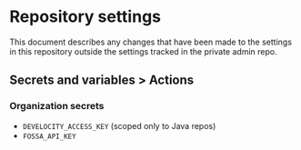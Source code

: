 # Repository settings

This document describes any changes that have been made to the
settings in this repository outside the settings tracked in the
private admin repo.

## Secrets and variables > Actions

### Organization secrets

- `DEVELOCITY_ACCESS_KEY` (scoped only to Java repos)
- `FOSSA_API_KEY`
